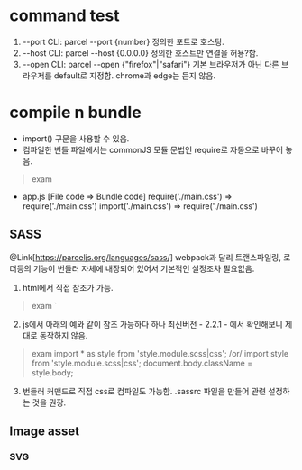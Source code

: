 # command test
1. --port
CLI: parcel --port {number}
정의한 포트로 호스팅.
2. --host
CLI: parcel --host {0.0.0.0}
정의한 호스트만 연결을 허용?함.
3. --open
CLI: parcel --open {"firefox"|"safari"}
기본 브라우저가 아닌 다른 브라우저를 default로 지정함.
chrome과 edge는 듣지 않음.

# compile n bundle
- import() 구문을 사용할 수 있음. 
- 컴파일한 번들 파일에서는 commonJS 모듈 문법인 require로 자동으로 바꾸어 놓음. 
>exam
* app.js
[File code => Bundle code]
require('./main.css') => require('./main.css')
import('./main.css') => require('./main.css')
## SASS
@Link[https://parceljs.org/languages/sass/]
webpack과 달리 트랜스파일링, 로더등의 기능이 번들러 자체에 내장되어 있어서 기본적인 설정조차 필요없음.
1. html에서 직접 참조가 가능.
>exam
`<link rel="stylesheet" href="style.scss">
2. js에서 아래의 예와 같이 참조 가능하다 하나 최신버전 - 2.2.1 - 에서 확인해보니 제대로 동작하지 않음.
>exam
import * as style from 'style.module.scss|css'; /or/ import style from 'style.module.scss|css';
document.body.className = style.body;

3. 번들러 커맨드로 직접 css로 컴파일도 가능함. .sassrc 파일을 만들어 관련 설정하는 것을 권장. 
## Image asset
### SVG

